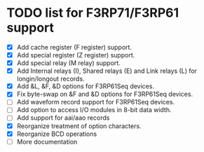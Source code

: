 TODO list for F3RP71/F3RP61 support
====

- [x] Add cache register (F register) support.
- [x] Add special register (Z register) support.
- [x] Add special relay (M relay) support.
- [x] Add Internal relays (I), Shared relays (E) and Link relays (L) for longin/longout records.
- [x] Add &L, &F, &D options for F3RP61Seq devices.
- [x] Fix byte-swap on &F and &D options for F3RP61Seq devices.
- [ ] Add waveform record support for F3RP61Seq devices.
- [ ] Add option to access I/O modules in 8-bit data width.
- [ ] Add support for aai/aao records
- [x] Reorganize treatment of option characters.
- [x] Reorganize BCD operations
- [ ] More documentation
